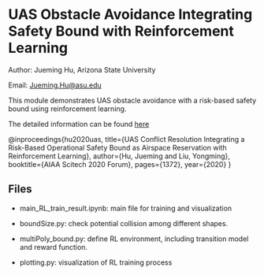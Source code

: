 # UAS Obstacle Avoidance Integrating Safety Bound with Reinforcement Learning

Author: Jueming Hu, Arizona State University

Email: Jueming.Hu@asu.edu

This module demonstrates UAS obstacle avoidance with a risk-based safety bound using reinforcement learning.

The detailed information can be found [here](https://arc.aiaa.org/doi/abs/10.2514/6.2020-1372)

@inproceedings{hu2020uas,
  title={UAS Conflict Resolution Integrating a Risk-Based Operational Safety Bound as Airspace Reservation with Reinforcement Learning},
  author={Hu, Jueming and Liu, Yongming},
  booktitle={AIAA Scitech 2020 Forum},
  pages={1372},
  year={2020}
}

## Files

- main_RL_train_result.ipynb: main file for training and visualization

- boundSize.py: check potential collision among different shapes.

- multiPoly_bound.py: define RL environment, including transition model and reward function.

- plotting.py: visualization of RL training process
